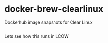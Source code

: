 # docker-brew-clearlinux

Dockerhub image snapshots for Clear Linux

##

Lets see how this runs in LCOW
